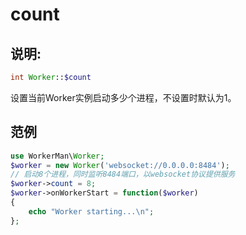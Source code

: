 # count

## 说明:
```php
int Worker::$count
```

设置当前Worker实例启动多少个进程，不设置时默认为1。


## 范例


```php
use WorkerMan\Worker;
$worker = new Worker('websocket://0.0.0.0:8484');
// 启动8个进程，同时监听8484端口，以websocket协议提供服务
$worker->count = 8;
$worker->onWorkerStart = function($worker)
{
    echo "Worker starting...\n";
};
```
